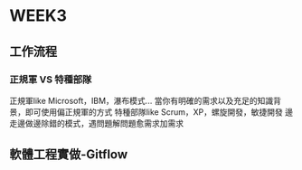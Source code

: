 # WEEK3
## 工作流程
### 正規軍 VS 特種部隊
正規軍like Microsoft，IBM，瀑布模式...
當你有明確的需求以及充足的知識背景，即可使用偏正規軍的方式
特種部隊like Scrum，XP，螺旋開發，敏捷開發
邊走邊做邊除錯的模式，遇問題解問題愈需求加需求

## 軟體工程實做-Gitflow
